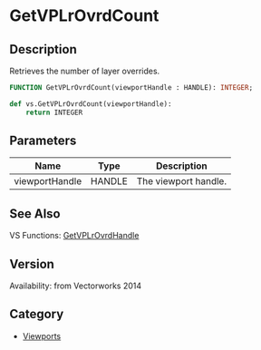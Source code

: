 # GetVPLrOvrdCount

## Description
Retrieves the number of layer overrides.

```pascal
FUNCTION GetVPLrOvrdCount(viewportHandle : HANDLE): INTEGER;
```

```python
def vs.GetVPLrOvrdCount(viewportHandle):
    return INTEGER
```

## Parameters
|Name|Type|Description|
|---|---|---|
|viewportHandle|HANDLE|The viewport handle.|

## See Also
VS Functions:
[GetVPLrOvrdHandle](GetVPLrOvrdHandle.md)

## Version
Availability: from Vectorworks 2014

## Category
* [Viewports](../Categories/Viewports.md)
